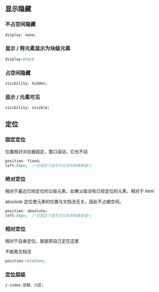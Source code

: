 ## 显示隐藏

### 不占空间隐藏

```css
display: none;
```

### 显示 / 将元素显示为块级元素

```css
display:block
```

### 占空间隐藏

```css
visibility: hidden;
```
### 显示 / 元素可见

```css
visibility: visible;
```

## 定位

### 固定定位

位置相对浏览器固定，窗口滚动，它也不动

```css
position: fixed; 
left:XXpx;  /*在固定下面写方位名称和像素值*/
```

### 绝对定位

相对于最近已经定位的父级元素，如果父级没有已经定位的元素，相对于 html

absolute 定位使元素的位置与文档流无关，因此不占据空间。

```css
position: absolute;  
left:XXpx;  /*在固定下面写方位名称和像素值*/
```

### 相对定位

相对于自身定位，就是把自己定在这里

不脱离文档流

```css
position:relative;
```

### 定位层级

```css
z-index:层数，几层;
```

```css

```
